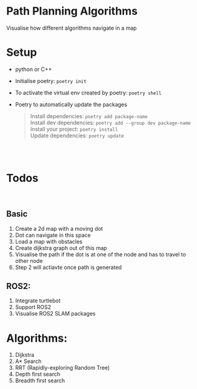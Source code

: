 # Path Planning Algorithms

Visualise how different algorithms navigate in a map

# Setup

-   python or C++
-   Initialise poetry: `poetry init`
-   To activate the virtual env created by poetry: `poetry shell`
-   Poetry to automatically update the packages

    > Install dependencies: `poetry add package-name` <br>
    > Install dev dependencies: `poetry add --group dev package-name` <br>
    > Install your project: `poetry install` <br>
    > Update dependencies: `poetry update` <br>

<br>
<br>

# Todos

<br>

## Basic

1. Create a 2d map with a moving dot
2. Dot can navigate in this space
3. Load a map with obstacles
4. Create dijkstra graph out of this map
5. Visualise the path if the dot is at one of the node and has to travel to other node
6. Step 2 will actiavte once path is generated
   <br>

## ROS2:

1. Integrate turtlebot
2. Support ROS2
3. Visualise ROS2 SLAM packages
   <br>

# Algorithms:

1. Dijkstra
2. A\* Search
3. RRT (Rapidly-exploring Random Tree)
4. Depth first search
5. Breadth first search
